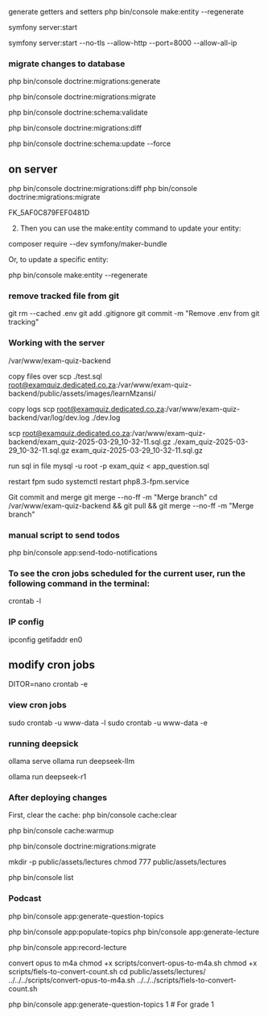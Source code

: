 

generate getters and setters php bin/console make:entity --regenerate

symfony server:start

symfony server:start --no-tls --allow-http --port=8000 --allow-all-ip

### migrate changes to database
php bin/console doctrine:migrations:generate

php bin/console doctrine:migrations:migrate

php bin/console doctrine:schema:validate

php bin/console doctrine:migrations:diff

php bin/console doctrine:schema:update --force

## on server
php bin/console doctrine:migrations:diff
php bin/console doctrine:migrations:migrate

FK_5AF0C879FEF0481D

2. Then you can use the make:entity command to update your entity:

composer require --dev symfony/maker-bundle

Or, to update a specific entity:

php bin/console make:entity --regenerate


### remove tracked file from git
git rm --cached .env
git add .gitignore
git commit -m "Remove .env from git tracking"


### Working with the server

/var/www/exam-quiz-backend

copy files over
scp ./test.sql root@examquiz.dedicated.co.za:/var/www/exam-quiz-backend/public/assets/images/learnMzansi/

copy logs
scp root@examquiz.dedicated.co.za:/var/www/exam-quiz-backend/var/log/dev.log ./dev.log

scp root@examquiz.dedicated.co.za:/var/www/exam-quiz-backend/exam_quiz-2025-03-29_10-32-11.sql.gz ./exam_quiz-2025-03-29_10-32-11.sql.gz
exam_quiz-2025-03-29_10-32-11.sql.gz

run sql in file
mysql -u root -p exam_quiz < app_question.sql

restart fpm
sudo systemctl restart php8.3-fpm.service


Git commit and merge
git merge --no-ff -m "Merge branch"
cd /var/www/exam-quiz-backend && git pull && git merge --no-ff -m "Merge branch"

### manual script to send todos 
php bin/console app:send-todo-notifications

### To see the cron jobs scheduled for the current user, run the following command in the terminal:
crontab -l

### IP config
ipconfig getifaddr en0

## modify cron jobs
DITOR=nano crontab -e

### view cron jobs
sudo crontab -u www-data -l
sudo crontab -u www-data -e

### running deepsick
ollama serve
ollama run deepseek-llm

ollama run deepseek-r1

### After deploying changes
First, clear the cache:
php bin/console cache:clear

php bin/console cache:warmup

php bin/console doctrine:migrations:migrate

mkdir -p public/assets/lectures
chmod 777 public/assets/lectures

php bin/console list


### Podcast
php bin/console app:generate-question-topics

php bin/console app:populate-topics
php bin/console app:generate-lecture

php bin/console app:record-lecture



convert opus to m4a
chmod +x scripts/convert-opus-to-m4a.sh
chmod +x scripts/fiels-to-convert-count.sh
cd public/assets/lectures/
../../../scripts/convert-opus-to-m4a.sh
../../../scripts/fiels-to-convert-count.sh

php bin/console app:generate-question-topics 1  # For grade 1
